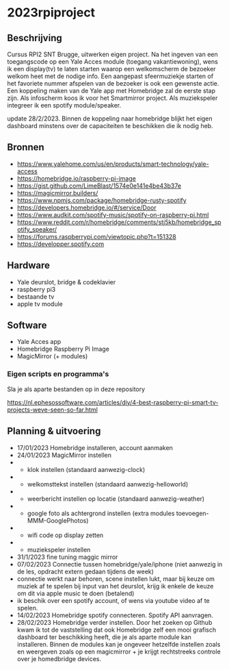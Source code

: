 # 2023rpiproject
## Beschrijving
Cursus RPI2 SNT Brugge, uitwerken eigen project. Na het ingeven van een toegangscode op een Yale Acces module (toegang vakantiewoning), wens ik een display(tv) te laten starten waarop een welkomscherm de bezoeker welkom heet met de nodige info. Een aangepast sfeermuziekje starten of het favoriete nummer afspelen van de bezoeker is ook een gewenste actie.
Een koppeling maken van de Yale app met Homebridge zal de eerste stap zijn.
Als infoscherm koos ik voor het Smartmirror project.
Als muziekspeler integreer ik een spotify module/speaker.

update 28/2/2023. Binnen de koppeling naar homebridge blijkt het eigen dashboard minstens over de capaciteiten te beschikken die ik nodig heb.

## Bronnen
- https://www.yalehome.com/us/en/products/smart-technology/yale-access
- https://homebridge.io/raspberry-pi-image
- https://gist.github.com/LimeBlast/1574e0e141e4be43b37e
- https://magicmirror.builders/
- https://www.npmjs.com/package/homebridge-rusty-spotify
- https://developers.homebridge.io/#/service/Door
- https://www.audkit.com/spotify-music/spotify-on-raspberry-pi.html
- https://www.reddit.com/r/homebridge/comments/stj5kb/homebridge_spotify_speaker/
- https://forums.raspberrypi.com/viewtopic.php?t=151328
- https://developper.spotify.com



## Hardware
- Yale deurslot, bridge & codeklavier
- raspberry pi3 
- bestaande tv
- apple tv module

## Software
- Yale Acces app
- Homebridge Raspberry Pi Image 
- MagicMirror (+ modules)


### Eigen scripts en programma's
Sla je als aparte bestanden op in deze repository

https://nl.ephesossoftware.com/articles/diy/4-best-raspberry-pi-smart-tv-projects-weve-seen-so-far.html

## Planning & uitvoering
- 17/01/2023 Homebridge installeren, account aanmaken
- 24/01/2023 MagicMirror instellen
- - klok instellen (standaard aanwezig-clock)
- - welkomsttekst instellen (standaard aanwezig-helloworld)
- - weerbericht instellen op locatie (standaard aanwezig-weather)
- - google foto als achtergrond instellen (extra modules toevoegen-MMM-GooglePhotos)
- - wifi code op display zetten
- - muziekspeler instellen
- 31/1/2023 fine tuning maggic mirror
- 07/02/2023 Connectie tussen homebridge/yale/iphone (niet aanwezig in de les, opdracht extern gedaan tijdens de week)
- connectie werkt naar behoren, scene instellen lukt, maar bij keuze om muziek af te spelen bij input van het deurslot, krijg ik enkele de keuze om dit via apple music te doen (betalend)
- ik beschik over een spotify account, of wens via youtube video af te spelen.
- 14/02/2023 Homebridge spotify connecteren. Spotify API aanvragen.
- 28/02/2023 Homebridge verder instellen. Door het zoeken op Github kwam ik tot de vaststelling dat ook Homebridge zelf een mooi grafisch dashboard ter beschikking heeft, die je als aparte module kan installeren. Binnen de modules kan je ongeveer hetzelfde instellen zoals en weergeven zoals op een magicmirror + je krijgt rechtstreeks controle over je homedbridge devices.
